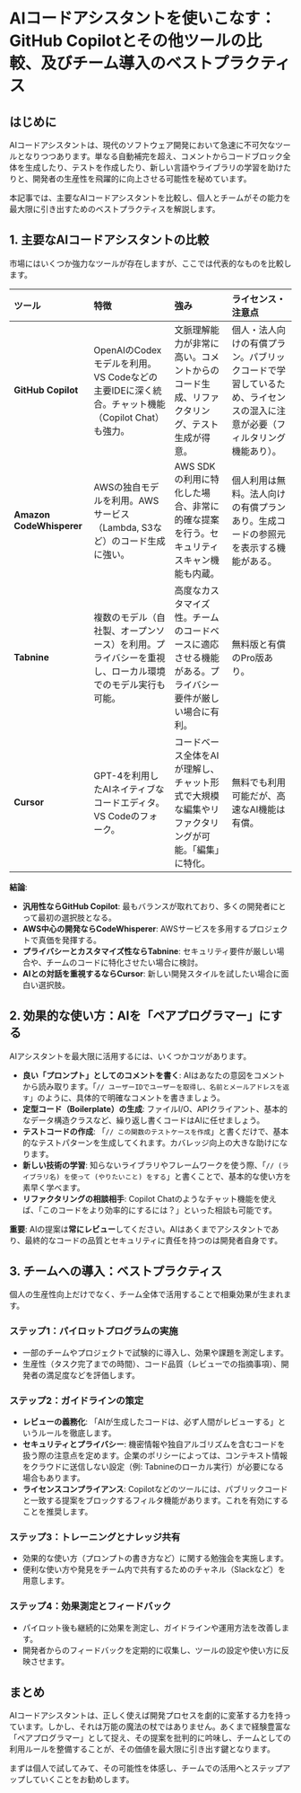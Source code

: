 # AIコードアシスタントを使いこなす：GitHub Copilotとその他ツールの比較、及びチーム導入のベストプラクティス

## はじめに

AIコードアシスタントは、現代のソフトウェア開発において急速に不可欠なツールとなりつつあります。単なる自動補完を超え、コメントからコードブロック全体を生成したり、テストを作成したり、新しい言語やライブラリの学習を助けたりと、開発者の生産性を飛躍的に向上させる可能性を秘めています。

本記事では、主要なAIコードアシスタントを比較し、個人とチームがその能力を最大限に引き出すためのベストプラクティスを解説します。

## 1. 主要なAIコードアシスタントの比較

市場にはいくつか強力なツールが存在しますが、ここでは代表的なものを比較します。

| ツール | 特徴 | 強み | ライセンス・注意点 |
| :--- | :--- | :--- | :--- |
| **GitHub Copilot** | OpenAIのCodexモデルを利用。VS Codeなどの主要IDEに深く統合。チャット機能（Copilot Chat）も強力。 | 文脈理解能力が非常に高い。コメントからのコード生成、リファクタリング、テスト生成が得意。 | 個人・法人向けの有償プラン。パブリックコードで学習しているため、ライセンスの混入に注意が必要（フィルタリング機能あり）。 |
| **Amazon CodeWhisperer** | AWSの独自モデルを利用。AWSサービス（Lambda, S3など）のコード生成に強い。 | AWS SDKの利用に特化した場合、非常に的確な提案を行う。セキュリティスキャン機能も内蔵。 | 個人利用は無料。法人向けの有償プランあり。生成コードの参照元を表示する機能がある。 |
| **Tabnine** | 複数のモデル（自社製、オープンソース）を利用。プライバシーを重視し、ローカル環境でのモデル実行も可能。 | 高度なカスタマイズ性。チームのコードベースに適応させる機能がある。プライバシー要件が厳しい場合に有利。 | 無料版と有償のPro版あり。 |
| **Cursor** | GPT-4を利用したAIネイティブなコードエディタ。VS Codeのフォーク。 | コードベース全体をAIが理解し、チャット形式で大規模な編集やリファクタリングが可能。「編集」に特化。 | 無料でも利用可能だが、高速なAI機能は有償。 |

**結論**:
- **汎用性ならGitHub Copilot**: 最もバランスが取れており、多くの開発者にとって最初の選択肢となる。
- **AWS中心の開発ならCodeWhisperer**: AWSサービスを多用するプロジェクトで真価を発揮する。
- **プライバシーとカスタマイズ性ならTabnine**: セキュリティ要件が厳しい場合や、チームのコードに特化させたい場合に検討。
- **AIとの対話を重視するならCursor**: 新しい開発スタイルを試したい場合に面白い選択肢。

## 2. 効果的な使い方：AIを「ペアプログラマー」にする

AIアシスタントを最大限に活用するには、いくつかコツがあります。

- **良い「プロンプト」としてのコメントを書く**: AIはあなたの意図をコメントから読み取ります。「`// ユーザーIDでユーザーを取得し、名前とメールアドレスを返す`」のように、具体的で明確なコメントを書きましょう。
- **定型コード（Boilerplate）の生成**: ファイルI/O、APIクライアント、基本的なデータ構造クラスなど、繰り返し書くコードはAIに任せましょう。
- **テストコードの作成**: 「`// この関数のテストケースを作成`」と書くだけで、基本的なテストパターンを生成してくれます。カバレッジ向上の大きな助けになります。
- **新しい技術の学習**: 知らないライブラリやフレームワークを使う際、「`// (ライブラリ名) を使って (やりたいこと) をする`」と書くことで、基本的な使い方を素早く学べます。
- **リファクタリングの相談相手**: Copilot Chatのようなチャット機能を使えば、「このコードをより効率的にするには？」といった相談も可能です。

**重要**: AIの提案は**常にレビュー**してください。AIはあくまでアシスタントであり、最終的なコードの品質とセキュリティに責任を持つのは開発者自身です。

## 3. チームへの導入：ベストプラクティス

個人の生産性向上だけでなく、チーム全体で活用することで相乗効果が生まれます。

### ステップ1：パイロットプログラムの実施
- 一部のチームやプロジェクトで試験的に導入し、効果や課題を測定します。
- 生産性（タスク完了までの時間）、コード品質（レビューでの指摘事項）、開発者の満足度などを評価します。

### ステップ2：ガイドラインの策定
- **レビューの義務化**: 「AIが生成したコードは、必ず人間がレビューする」というルールを徹底します。
- **セキュリティとプライバシー**: 機密情報や独自アルゴリズムを含むコードを扱う際の注意点を定めます。企業のポリシーによっては、コンテキスト情報をクラウドに送信しない設定（例: Tabnineのローカル実行）が必要になる場合もあります。
- **ライセンスコンプライアンス**: Copilotなどのツールには、パブリックコードと一致する提案をブロックするフィルタ機能があります。これを有効にすることを推奨します。

### ステップ3：トレーニングとナレッジ共有
- 効果的な使い方（プロンプトの書き方など）に関する勉強会を実施します。
- 便利な使い方や発見をチーム内で共有するためのチャネル（Slackなど）を用意します。

### ステップ4：効果測定とフィードバック
- パイロット後も継続的に効果を測定し、ガイドラインや運用方法を改善します。
- 開発者からのフィードバックを定期的に収集し、ツールの設定や使い方に反映させます。

## まとめ

AIコードアシスタントは、正しく使えば開発プロセスを劇的に変革する力を持っています。しかし、それは万能の魔法の杖ではありません。あくまで経験豊富な「ペアプログラマー」として捉え、その提案を批判的に吟味し、チームとしての利用ルールを整備することが、その価値を最大限に引き出す鍵となります。

まずは個人で試してみて、その可能性を体感し、チームでの活用へとステップアップしていくことをお勧めします。
